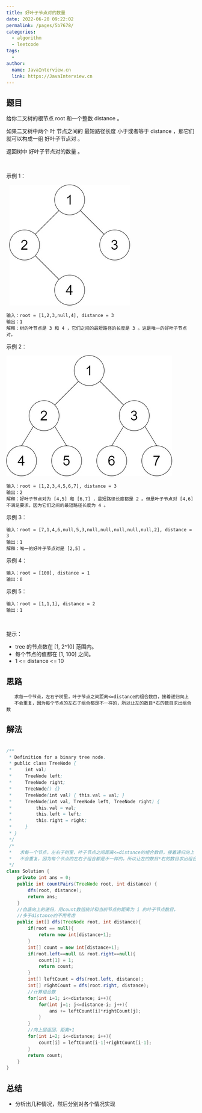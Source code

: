 ```yaml
---
title: 好叶子节点对的数量
date: 2022-06-20 09:22:02
permalink: /pages/5b7678/
categories:
  - algorithm
  - leetcode
tags:
  - 
author: 
  name: JavaInterview.cn
  link: https://JavaInterview.cn
---
```


## 题目

给你二叉树的根节点 root 和一个整数 distance 。

如果二叉树中两个 叶 节点之间的 最短路径长度 小于或者等于 distance ，那它们就可以构成一组 好叶子节点对 。

返回树中 好叶子节点对的数量 。

 

示例 1：

 
![](../../../media/pictures/leetcode/e1.jpeg)



    输入：root = [1,2,3,null,4], distance = 3
    输出：1
    解释：树的叶节点是 3 和 4 ，它们之间的最短路径的长度是 3 。这是唯一的好叶子节点对。
示例 2：

![](../../../media/pictures/leetcode/e2.jpeg)


    输入：root = [1,2,3,4,5,6,7], distance = 3
    输出：2
    解释：好叶子节点对为 [4,5] 和 [6,7] ，最短路径长度都是 2 。但是叶子节点对 [4,6] 不满足要求，因为它们之间的最短路径长度为 4 。
示例 3：

    输入：root = [7,1,4,6,null,5,3,null,null,null,null,null,2], distance = 3
    输出：1
    解释：唯一的好叶子节点对是 [2,5] 。
示例 4：

    输入：root = [100], distance = 1
    输出：0
示例 5：

    输入：root = [1,1,1], distance = 2
    输出：1
 

提示：

- tree 的节点数在 [1, 2^10] 范围内。
- 每个节点的值都在 [1, 100] 之间。
- 1 <= distance <= 10




## 思路


       求每一个节点，左右子树里，叶子节点之间距离<=distance的组合数目，接着递归向上
       不会重复，因为每个节点的左右子组合都是不一样的，所以让左的数目*右的数目求出组合数
 

## 解法
```java

/**
 * Definition for a binary tree node.
 * public class TreeNode {
 *     int val;
 *     TreeNode left;
 *     TreeNode right;
 *     TreeNode() {}
 *     TreeNode(int val) { this.val = val; }
 *     TreeNode(int val, TreeNode left, TreeNode right) {
 *         this.val = val;
 *         this.left = left;
 *         this.right = right;
 *     }
 * }
 */
 /*
 *   求每一个节点，左右子树里，叶子节点之间距离<=distance的组合数目，接着递归向上
 *   不会重复，因为每个节点的左右子组合都是不一样的，所以让左的数目*右的数目求出组合数
 */
class Solution {
    private int ans = 0;
    public int countPairs(TreeNode root, int distance) {
        dfs(root, distance);
        return ans;
    }
    //自底向上的递归，用count数组统计和当前节点的距离为 i 的叶子节点数目，
    //多于distance的不用考虑
    public int[] dfs(TreeNode root, int distance){
        if(root == null){
            return new int[distance+1];
        }
        int[] count = new int[distance+1];
        if(root.left==null && root.right==null){
            count[1] = 1;
            return count;
        }
        int[] leftCount = dfs(root.left, distance);
        int[] rightCount = dfs(root.right, distance);
        //计算组合数
        for(int i=1; i<=distance; i++){
            for(int j=1; j<=distance-i; j++){
                ans += leftCount[i]*rightCount[j];
            }
        }
        //向上层返回，距离+1
        for(int i=2; i<=distance; i++){
            count[i] = leftCount[i-1]+rightCount[i-1];
        }
        return count;
    }
}
```

## 总结

- 分析出几种情况，然后分别对各个情况实现 
